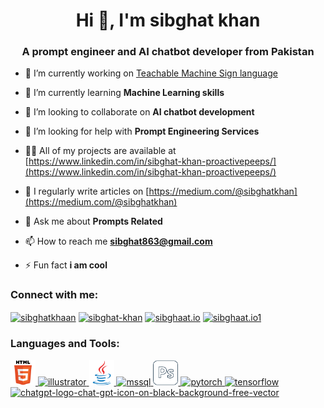 <h1 align="center">Hi 👋, I'm sibghat khan</h1>
<h3 align="center">A prompt engineer and AI chatbot developer from Pakistan</h3>

- 🔭 I’m currently working on [Teachable Machine Sign language](https://teachablemachine.withgoogle.com/train?action=driveOpen)

- 🌱 I’m currently learning **Machine Learning skills**

- 👯 I’m looking to collaborate on **AI chatbot development**

- 🤝 I’m looking for help with **Prompt Engineering Services**

- 👨‍💻 All of my projects are available at [https://www.linkedin.com/in/sibghat-khan-proactivepeeps/](https://www.linkedin.com/in/sibghat-khan-proactivepeeps/)

- 📝 I regularly write articles on [https://medium.com/@sibghatkhan](https://medium.com/@sibghatkhan)

- 💬 Ask me about **Prompts Related**

- 📫 How to reach me **sibghat863@gmail.com**

- ⚡ Fun fact **i am cool**

<h3 align="left">Connect with me:</h3>
<p align="left">
<a href="https://twitter.com/sibghatkhaan" target="blank"><img align="center" src="https://raw.githubusercontent.com/rahuldkjain/github-profile-readme-generator/master/src/images/icons/Social/twitter.svg" alt="sibghatkhaan" height="30" width="40" /></a>
<a href="https://linkedin.com/in/sibghat-khan" target="blank"><img align="center" src="https://raw.githubusercontent.com/rahuldkjain/github-profile-readme-generator/master/src/images/icons/Social/linked-in-alt.svg" alt="sibghat-khan" height="30" width="40" /></a>
<a href="https://instagram.com/sibghaat.io" target="blank"><img align="center" src="https://raw.githubusercontent.com/rahuldkjain/github-profile-readme-generator/master/src/images/icons/Social/instagram.svg" alt="sibghaat.io" height="30" width="40" /></a>
<a href="https://www.youtube.com/c/sibghaat.io1" target="blank"><img align="center" src="https://raw.githubusercontent.com/rahuldkjain/github-profile-readme-generator/master/src/images/icons/Social/youtube.svg" alt="sibghaat.io1" height="30" width="40" /></a>
</p>

<h3 align="left">Languages and Tools:</h3>
<p align="left"> <a href="https://www.w3.org/html/" target="_blank" rel="noreferrer"> <img src="https://raw.githubusercontent.com/devicons/devicon/master/icons/html5/html5-original-wordmark.svg" alt="html5" width="40" height="40"/> </a> <a href="https://www.adobe.com/in/products/illustrator.html" target="_blank" rel="noreferrer"> <img src="https://www.vectorlogo.zone/logos/adobe_illustrator/adobe_illustrator-icon.svg" alt="illustrator" width="40" height="40"/> </a> <a href="https://www.java.com" target="_blank" rel="noreferrer"> <img src="https://raw.githubusercontent.com/devicons/devicon/master/icons/java/java-original.svg" alt="java" width="40" height="40"/> </a> <a href="https://www.microsoft.com/en-us/sql-server" target="_blank" rel="noreferrer"> <img src="https://www.svgrepo.com/show/303229/microsoft-sql-server-logo.svg" alt="mssql" width="40" height="40"/> </a> <a href="https://www.photoshop.com/en" target="_blank" rel="noreferrer"> <img src="https://raw.githubusercontent.com/devicons/devicon/master/icons/photoshop/photoshop-line.svg" alt="photoshop" width="40" height="40"/> </a> <a href="https://pytorch.org/" target="_blank" rel="noreferrer"> <img src="https://www.vectorlogo.zone/logos/pytorch/pytorch-icon.svg" alt="pytorch" width="40" height="40"/> </a> <a href="https://www.tensorflow.org" target="_blank" rel="noreferrer"> <img src="https://www.vectorlogo.zone/logos/tensorflow/tensorflow-icon.svg" alt="tensorflow" width="40" height="40"/> </a> <a href="https://ibb.co/FJ06BzX"><img src="https://i.ibb.co/FJ06BzX/chatgpt-logo-chat-gpt-icon-on-black-background-free-vector.jpg" alt="chatgpt-logo-chat-gpt-icon-on-black-background-free-vector" border="0"></a> </p>
